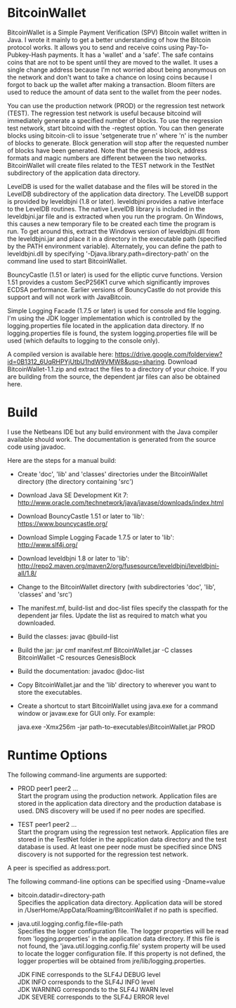 BitcoinWallet
=============

BitcoinWallet is a Simple Payment Verification (SPV) Bitcoin wallet written in Java.  I wrote it mainly to get a better understanding of how the Bitcoin protocol works.  It allows you to send and receive coins using Pay-To-Pubkey-Hash payments.  It has a 'wallet' and a 'safe'.  The safe contains coins that are not to be spent until they are moved to the wallet.  It uses a single change address because I'm not worried about being anonymous on the network and don't want to take a chance on losing coins because I forgot to back up the wallet after making a transaction.  Bloom filters are used to reduce the amount of data sent to the wallet from the peer nodes.

You can use the production network (PROD) or the regression test network (TEST).  The regression test network is useful because bitcoind will immediately generate a specified number of blocks.  To use the regression test network, start bitcoind with the -regtest option.  You can then generate blocks using bitcoin-cli to issue 'setgenerate true n' where 'n' is the number of blocks to generate.  Block generation will stop after the requested number of blocks have been generated.  Note that the genesis block, address formats and magic numbers are different between the two networks.  BitcoinWallet will create files related to the TEST network in the TestNet subdirectory of the application data directory.

LevelDB is used for the wallet database and the files will be stored in the LevelDB subdirectory of the application data directory.  The LevelDB support is provided by leveldbjni (1.8 or later).  leveldbjni provides a native interface to the LevelDB routines.  The native LevelDB library is included in the leveldbjni.jar file and is extracted when you run the program.  On Windows, this causes a new temporary file to be created each time the program is run.  To get around this, extract the Windows version of leveldbjni.dll from the leveldbjni.jar and place it in a directory in the executable path (specified by the PATH environment variable).  Alternately, you can define the path to leveldbjni.dll by specifying '-Djava.library.path=directory-path' on the command line used to start BitcoinWallet.

BouncyCastle (1.51 or later) is used for the elliptic curve functions.  Version 1.51 provides a custom SecP256K1 curve which significantly improves ECDSA performance.  Earlier versions of BouncyCastle do not provide this support and will not work with JavaBitcoin.

Simple Logging Facade (1.7.5 or later) is used for console and file logging.  I'm using the JDK logger implementation which is controlled by the logging.properties file located in the application data directory.  If no logging.properties file is found, the system logging.properties file will be used (which defaults to logging to the console only).

A compiled version is available here: https://drive.google.com/folderview?id=0B1312_6UqRHPYjUtbU1hdW9VMW8&usp=sharing.  Download BitcoinWallet-1.1.zip and extract the files to a directory of your choice.  If you are building from the source, the dependent jar files can also be obtained here.


Build
=====

I use the Netbeans IDE but any build environment with the Java compiler available should work.  The documentation is generated from the source code using javadoc.

Here are the steps for a manual build:

  - Create 'doc', 'lib' and 'classes' directories under the BitcoinWallet directory (the directory containing 'src')
  - Download Java SE Development Kit 7: http://www.oracle.com/technetwork/java/javase/downloads/index.html
  - Download BouncyCastle 1.51 or later to 'lib': https://www.bouncycastle.org/
  - Download Simple Logging Facade 1.7.5 or later to 'lib': http://www.slf4j.org/
  - Download leveldbjni 1.8 or later to 'lib': http://repo2.maven.org/maven2/org/fusesource/leveldbjni/leveldbjni-all/1.8/
  - Change to the BitcoinWallet directory (with subdirectories 'doc', 'lib', 'classes' and 'src')
  - The manifest.mf, build-list and doc-list files specify the classpath for the dependent jar files.  Update the list as required to match what you downloaded.
  - Build the classes: javac @build-list
  - Build the jar: jar cmf manifest.mf BitcoinWallet.jar -C classes BitcoinWallet -C resources GenesisBlock
  - Build the documentation: javadoc @doc-list
  - Copy BitcoinWallet.jar and the 'lib' directory to wherever you want to store the executables.
  - Create a shortcut to start BitcoinWallet using java.exe for a command window or javaw.exe for GUI only.  For example:
  
      java.exe -Xmx256m -jar path-to-executables\BitcoinWallet.jar PROD


Runtime Options
===============

The following command-line arguments are supported:
	
  - PROD peer1 peer2 ...	
    Start the program using the production network. Application files are stored in the application data directory and the production database is used. DNS discovery will be used if no peer nodes are specified.
	
  - TEST peer1 peer2 ...	
    Start the program using the regression test network. Application files are stored in the TestNet folder in the application data directory and the test database is used. At least one peer node must be specified since DNS discovery is not supported for the regression test network.
	
A peer is specified as address:port.

The following command-line options can be specified using -Dname=value

  - bitcoin.datadir=directory-path	
    Specifies the application data directory. Application data will be stored in /UserHome/AppData/Roaming/BitcoinWallet if no path is specified.
	
  - java.util.logging.config.file=file-path		
    Specifies the logger configuration file. The logger properties will be read from 'logging.properties' in the application data directory. If this file is not found, the 'java.util.logging.config.file' system property will be used to locate the logger configuration file. If this property is not defined, the logger properties will be obtained from jre/lib/logging.properties.
	
    JDK FINE corresponds to the SLF4J DEBUG level	
	JDK INFO corresponds to the SLF4J INFO level	
	JDK WARNING corresponds to the SLF4J WARN level		
	JDK SEVERE corresponds to the SLF4J ERROR level		

